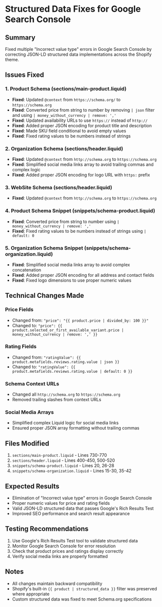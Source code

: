 # Structured Data Fixes for Google Search Console

## Summary
Fixed multiple "Incorrect value type" errors in Google Search Console by correcting JSON-LD structured data implementations across the Shopify theme.

## Issues Fixed

### 1. Product Schema (sections/main-product.liquid)
- **Fixed**: Updated `@context` from `https://schema.org/` to `https://schema.org`
- **Fixed**: Converted price from string to number by removing `| json` filter and using `| money_without_currency | remove: ','`
- **Fixed**: Updated availability URLs to use `https://` instead of `http://`
- **Fixed**: Added proper JSON encoding for product title and description
- **Fixed**: Made SKU field conditional to avoid empty values
- **Fixed**: Fixed rating values to be numbers instead of strings

### 2. Organization Schema (sections/header.liquid)
- **Fixed**: Updated `@context` from `http://schema.org` to `https://schema.org`
- **Fixed**: Simplified social media links array to avoid trailing commas and complex logic
- **Fixed**: Added proper JSON encoding for logo URL with `https:` prefix

### 3. WebSite Schema (sections/header.liquid)
- **Fixed**: Updated `@context` from `http://schema.org` to `https://schema.org`

### 4. Product Schema Snippet (snippets/schema-product.liquid)
- **Fixed**: Converted price from string to number using `| money_without_currency | remove: ','`
- **Fixed**: Fixed rating values to be numbers instead of strings using `| default: 0`

### 5. Organization Schema Snippet (snippets/schema-organization.liquid)
- **Fixed**: Simplified social media links array to avoid complex concatenation
- **Fixed**: Added proper JSON encoding for all address and contact fields
- **Fixed**: Fixed logo dimensions to use proper numeric values

## Technical Changes Made

### Price Fields
- Changed from: `"price": "{{ product.price | divided_by: 100 }}"`
- Changed to: `"price": {{ product.selected_or_first_available_variant.price | money_without_currency | remove: ',' }}`

### Rating Fields
- Changed from: `"ratingValue": {{ product.metafields.reviews.rating.value | json }}`
- Changed to: `"ratingValue": {{ product.metafields.reviews.rating.value | default: 0 }}`

### Schema Context URLs
- Changed all `http://schema.org` to `https://schema.org`
- Removed trailing slashes from context URLs

### Social Media Arrays
- Simplified complex Liquid logic for social media links
- Ensured proper JSON array formatting without trailing commas

## Files Modified
1. `sections/main-product.liquid` - Lines 730-770
2. `sections/header.liquid` - Lines 400-450, 500-520
3. `snippets/schema-product.liquid` - Lines 20, 26-28
4. `snippets/schema-organization.liquid` - Lines 15-30, 35-42

## Expected Results
- Elimination of "Incorrect value type" errors in Google Search Console
- Proper numeric values for price and rating fields
- Valid JSON-LD structured data that passes Google's Rich Results Test
- Improved SEO performance and search result appearance

## Testing Recommendations
1. Use Google's Rich Results Test tool to validate structured data
2. Monitor Google Search Console for error resolution
3. Check that product prices and ratings display correctly
4. Verify social media links are properly formatted

## Notes
- All changes maintain backward compatibility
- Shopify's built-in `{{ product | structured_data }}` filter was preserved where appropriate
- Custom structured data was fixed to meet Schema.org specifications